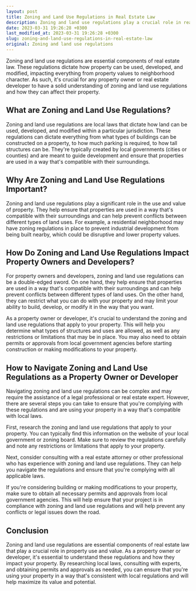 ```yaml
---
layout: post
title: Zoning and Land Use Regulations in Real Estate Law
description: Zoning and land use regulations play a crucial role in real estate law. Learn how they impact the use and value of property, as well as how to navigate these regulations as a property owner or developer.
date: 2023-03-31 19:26:28 +0300
last_modified_at: 2023-03-31 19:26:28 +0300
slug: zoning-and-land-use-regulations-in-real-estate-law
original: Zoning and land use regulations
---
```

Zoning and land use regulations are essential components of real estate law. These regulations dictate how property can be used, developed, and modified, impacting everything from property values to neighborhood character. As such, it's crucial for any property owner or real estate developer to have a solid understanding of zoning and land use regulations and how they can affect their property.

## What are Zoning and Land Use Regulations?

Zoning and land use regulations are local laws that dictate how land can be used, developed, and modified within a particular jurisdiction. These regulations can dictate everything from what types of buildings can be constructed on a property, to how much parking is required, to how tall structures can be. They're typically created by local governments (cities or counties) and are meant to guide development and ensure that properties are used in a way that's compatible with their surroundings.

## Why Are Zoning and Land Use Regulations Important?

Zoning and land use regulations play a significant role in the use and value of property. They help ensure that properties are used in a way that's compatible with their surroundings and can help prevent conflicts between different types of land uses. For example, a residential neighborhood may have zoning regulations in place to prevent industrial development from being built nearby, which could be disruptive and lower property values.

## How Do Zoning and Land Use Regulations Impact Property Owners and Developers?

For property owners and developers, zoning and land use regulations can be a double-edged sword. On one hand, they help ensure that properties are used in a way that's compatible with their surroundings and can help prevent conflicts between different types of land uses. On the other hand, they can restrict what you can do with your property and may limit your ability to build, develop, or modify it in the way that you want.

As a property owner or developer, it's crucial to understand the zoning and land use regulations that apply to your property. This will help you determine what types of structures and uses are allowed, as well as any restrictions or limitations that may be in place. You may also need to obtain permits or approvals from local government agencies before starting construction or making modifications to your property.

## How to Navigate Zoning and Land Use Regulations as a Property Owner or Developer

Navigating zoning and land use regulations can be complex and may require the assistance of a legal professional or real estate expert. However, there are several steps you can take to ensure that you're complying with these regulations and are using your property in a way that's compatible with local laws.

First, research the zoning and land use regulations that apply to your property. You can typically find this information on the website of your local government or zoning board. Make sure to review the regulations carefully and note any restrictions or limitations that apply to your property.

Next, consider consulting with a real estate attorney or other professional who has experience with zoning and land use regulations. They can help you navigate the regulations and ensure that you're complying with all applicable laws.

If you're considering building or making modifications to your property, make sure to obtain all necessary permits and approvals from local government agencies. This will help ensure that your project is in compliance with zoning and land use regulations and will help prevent any conflicts or legal issues down the road.

## Conclusion

Zoning and land use regulations are essential components of real estate law that play a crucial role in property use and value. As a property owner or developer, it's essential to understand these regulations and how they impact your property. By researching local laws, consulting with experts, and obtaining permits and approvals as needed, you can ensure that you're using your property in a way that's consistent with local regulations and will help maximize its value and potential.